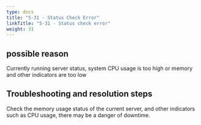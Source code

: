 ```yaml
---
type: docs
title: "5-31 - Status Check Error"
linkTitle: "5-31 - Status check error"
weight: 31
---
```


## possible reason

Currently running server status, system CPU usage is too high or memory and other indicators are too low

## Troubleshooting and resolution steps

Check the memory usage status of the current server, and other indicators such as CPU usage, there may be a danger of downtime.

<p style="margin-top: 3rem;"> </p>